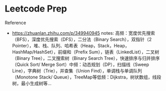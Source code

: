 # Leetcode Prep

Reference
- https://zhuanlan.zhihu.com/p/349940945
notes: 
高频：宽度优先搜索（BFS），深度优先搜索（DFS），二分法（Binary Search），双指针（2 Pointer），堆、栈、队列、哈希表（Heap，Stack，Heap，HashMap/HashSet），前缀和（Prefix Sum），链表（LinkedList），二叉树（Binary Tree），二叉搜索树（Binary Search Tree），快速排序与归并排序（Quick Sort/ Merge Sort）中频：动态规划（DP），扫描线（Sweep Line），字典树（Trie），并查集（Union Find），单调栈与单调队列（Monotone Stack/ Queue），TreeMap等低频：Dijkstra，树状数组，线段树，最小生成树等…
